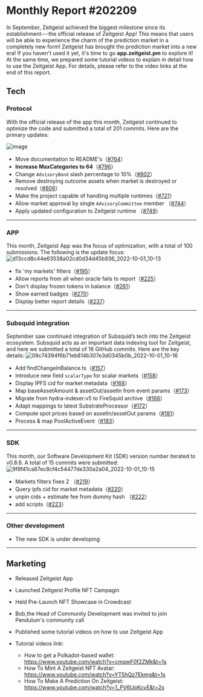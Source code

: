 # Monthly Report #202209
In September, Zeitgeist achieved the biggest milestone since its establishment---the official release of Zeitgeist App! This means that users will be able to experience the charm of the prediction market in a completely new form! Zeitgeist has brought the prediction market into a new era! If you haven't used it yet, it's time to go **app.zeitgeist.pm** to explore it! At the same time, we prepared some  tutorial videos to explain in detail how to use the Zeitgeist App. For details, please refer to the video links at the end of this report.


## Tech


### Protocol

With the official release of the app this month, Zeitgeist continued to optimize the code and submitted a total of 201 commits.  Here are the primary updates:

![image](https://user-images.githubusercontent.com/56183401/193713472-c756ac99-03f4-4078-bd3e-6c5d3b440837.png)



- Move documentation to README's（[#764](https://github.com/zeitgeistpm/zeitgeist/commit/33d5f70daba111d546b223497f9351cf3f7c2c9c)）
- **Increase MaxCategories to 64**（[#796](https://github.com/zeitgeistpm/zeitgeist/commit/294c66c4d070171fbe4389fbb63b1608e7df3ba8)）
- Change `AdvisoryBond` slash percentage to 10%（[#802](https://github.com/zeitgeistpm/zeitgeist/commit/0616374b7d4e96960ffd91d24c38abf966e29cce)）
- Remove destroying outcome assets when market is destroyed or resolved（[#806](https://github.com/zeitgeistpm/zeitgeist/commit/b09f44bed399f8b37153e92a77a549f5a86deed8)）
- Make the project capable of handling multiple runtimes（[#721](https://github.com/zeitgeistpm/zeitgeist/commit/a6ec39273e5a20ecb38d79dea5b0374abe935b41)）
- Allow market approval by single `AdvisoryCommittee` member （[#744](https://github.com/zeitgeistpm/zeitgeist/commit/c37d2d552fa9dd47c6be85ed908c6d4381472b0c)）
- Apply updated configuration to Zeitgeist runtime （[#749](https://github.com/zeitgeistpm/zeitgeist/commit/8788f42732e2e7dd0053390074d005b332d0d6c0)）
---

### APP

This month, Zeitgeist App was the focus of optimization, with a total of 100 submissions. The following is the update focus:
![d13ccd8c44e63538a02cd0d34d45b936_2022-10-01_10-13](https://user-images.githubusercontent.com/56183401/193713738-729677fa-09b6-4acd-b917-013c37fe94b9.png)

- fix 'my markets' filters（[#195](https://github.com/zeitgeistpm/ui/commit/c96d10f322a001c07571b97c3edaa823532ce68b)）
- Allow reports from all when oracle fails to report（[#225](https://github.com/zeitgeistpm/ui/commit/847967bd38197ae8386c71f1a8dcb7c048755b1f)）
- Don't display frozen tokens in balance（[#261](https://github.com/zeitgeistpm/ui/commit/1a614667be28f97d9da601bc691ea5dbf4444626)）
- Show earned badges（[#270](https://github.com/zeitgeistpm/ui/commit/08878b7762b1d4884762e3cdddf521fca1619cd5)）
- Display better report details（[#237](https://github.com/zeitgeistpm/ui/commit/a23752c5abcc2758f3779e65ad86936db982463b)）
---

### Subsquid integration

September saw continued integration of Subsquid’s tech into the Zeitgeist ecosystem. Subsquid acts as an important data indexing tool for Zeitgeist, and here we submitted a total of 16 GitHub commits. Here are the key details:
![09c74394f6b71eb814b307e3d0345b0b_2022-10-01_10-16](https://user-images.githubusercontent.com/56183401/193714097-dfd7bf43-fc9a-4c6e-b141-439e2d446c20.png)

- Add findChangeInBalance.ts（[#157](https://github.com/zeitgeistpm/zeitgeist-subsquid/commit/3626585817deba1d9b562253c4343eca358550ed)）
- Introduce new field `scalarType` for scalar markets（[#158](https://github.com/zeitgeistpm/zeitgeist-subsquid/commit/e95257849d0f49b4e3c60484ab81d095fa43ce97)）
- Display IPFS cid for market metadata（[#168](https://github.com/zeitgeistpm/zeitgeist-subsquid/commit/708ff23abc87b3a30ae7da5331563f9a51f43326)）
- Map baseAssetAmount & assetOut/assetIn from event params（[#173](https://github.com/zeitgeistpm/zeitgeist-subsquid/commit/1fb2114bcab8e1cb6ea888415376251a3dd6084f)）
- Migrate from hydra-indexer:v5 to FireSquid archive（[#166](https://github.com/zeitgeistpm/zeitgeist-subsquid/commit/5688a631cb16ab60d90919a4bc857ce44ff89147)）
- Adapt mappings to latest SubstrateProcessor（[#172](https://github.com/zeitgeistpm/zeitgeist-subsquid/commit/519e1d952e175509d42b3589a3639dc04f18dab2)）
- Compute spot prices based on assetIn/assetOut params（[#181](https://github.com/zeitgeistpm/zeitgeist-subsquid/commit/713330013ef46e9c1d41b5b30af6fcffb12bd0da)）
- Process & map PoolActiveEvent（[#183](https://github.com/zeitgeistpm/zeitgeist-subsquid/commit/7f0311894c5edd5690ec578dd04a6522d1f1b25e)）
---
### SDK
This month, our Software Development Kit (SDK) version number iterated to v0.8.6. A total of 15 commits were submitted:
![9f8f41ca87ec8cf4c54477de330a2a04_2022-10-01_10-15](https://user-images.githubusercontent.com/56183401/193714550-1f817a96-3db2-482e-b344-7061587fe431.png)

- Markets filters fixes 2 （[#219](https://github.com/zeitgeistpm/tools/commit/ac89ac7d23912e24aafdc0dde5a742b254c0fabc)）
- Query ipfs cid for market metadata（[#220](https://github.com/zeitgeistpm/tools/commit/2ca99a9408c156bd3e5d1a82a9402c9bc5667e91)）
- unpin cids + estimate fee from dummy hash （[#222](https://github.com/zeitgeistpm/tools/commit/62ddf1624a9f9050a5d23f15bd27369fb0f454f8)）
- add scripts（[#223](https://github.com/zeitgeistpm/tools/commit/b67d0aa2bdc85f8b4d9a38347b638970eaef11f4)）
---
### Other development

- The new SDK is under developing
---
## Marketing

- Released Zeitgeist App

- Launched Zeitgeist Profile NFT Campagin

- Held Pre-Launch NFT Showcase in Crowdcast

- Bob,the Head of Community Development was invited to join Pendulum's community call

- Published some tutorial videos on how to use Zeitgeist App

- Tutorial videos link:
   - How to get a Polkadot-based wallet: https://www.youtube.com/watch?v=cmqwF0f2ZMk&t=1s
   - How To Mint A Zeitgeist NFT Avatar: https://www.youtube.com/watch?v=YT5hQz7Ekmg&t=1s
   - How To Make A Prediction On Zeitgeist: https://www.youtube.com/watch?v=1_PV6UpKcvE&t=2s
